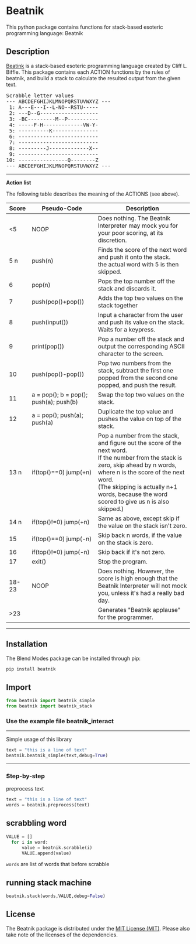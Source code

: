 Beatnik
===========
This python package contains functions for stack-based esoteric programming language: Beatnik


Description
-----------
[Beatink] is a stack-based esoteric programming language created by Cliff L. Biffle.
This package contains each ACTION functions by the rules of beatnik, and build a stack to calculate the resulted output from the given text.

<pre>
Scrabble letter values
--- ABCDEFGHIJKLMNOPQRSTUVWXYZ ---
 1: A---E---I--L-NO--RSTU-----
 2: ---D--G-------------------
 3: -BC---------M--P----------
 4: -----F-H-------------VW-Y-
 5: ----------K---------------
 6: --------------------------
 7: --------------------------
 8: ---------J-------------X--
 9: --------------------------
10: ----------------Q--------Z
--- ABCDEFGHIJKLMNOPQRSTUVWXYZ ---
</pre>
---

**Action list**

The following table describes the meaning of the ACTIONS (see above).




| Score | Pseudo-Code | Description|
|-------|----------------------------------------|---------------------------------------------------------------------------------------------------------------------------------------------------------------------------------------------------------------------------------------------------------------------------------|
| <5| NOOP| Does nothing. The Beatnik Interpreter may mock you for your poor scoring, at its discretion.|
| 5 n| push(n)| Finds the score of the next word and push it onto the stack. <br>the actual word with 5 is then skipped. |
| 6     | pop(n)                                 | Pops the top number off the stack and discards it. |
| 7     | push(pop()+pop())                      | Adds the top two values on the stack together|
| 8     | push(input())                          | Input a character from the user and push its value on the stack. Waits for a keypress. |
| 9     | print(pop())                           | Pop a number off the stack and output the corresponding ASCII character to the screen.|
| 10    | push(pop()-pop())                      | Pop two numbers from the stack, subtract the first one popped from the second one popped, and push the result. |
| 11    | a = pop(); b = pop(); push(a); push(b) | Swap the top two values on the stack. |
| 12    | a = pop(); push(a); push(a)            | Duplicate the top value and pushes the value on top of the stack. |
| 13 n  | if(top()==0) jump(+n)                  | Pop a number from the stack, and figure out the score of the next word. <br>If the number from the stack is zero, skip ahead by n words, where n is the score of the next word. <br>(The skipping is actually n+1 words, because the word scored to give us n is also skipped.) |
| 14 n   | if(top()!=0) jump(+n)                  | Same as above, except skip if the value on the stack isn't zero.|
| 15    | if(top()==0) jump(-n)                  | Skip back n words, if the value on the stack is zero. |
| 16    | if(top()!=0) jump(-n)                  | Skip back if it's not zero.     |
| 17    | exit()                                 | Stop the program.|
| 18-23 | NOOP                                   | Does nothing. However, the score is high enough that the Beatnik Interpreter will not mock you, unless it's had a really bad day.|
| >23   |                                        | Generates "Beatnik applause" for the programmer.  

---

Installation
------------

The Blend Modes package can be installed through pip:
```sh
pip install beatnik
```


Import
-----

```python
from beatnik import beatnik_simple
from beatnik import beatnik_stack
```


### Use the example file beatnik_interact
-----

Simple usage of this library
```python
text = "this is a line of text"
beatnik.beatnik_simple(text,debug=True)
```
---

### Step-by-step

preprocess text
```python
text = "this is a line of text"
words = beatnik.preprocess(text)
```


scrabbling word
------------
```python
VALUE = []
  for i in word:
      value = beatnik.scrabble(i)
      VALUE.append(value)
```
`words` are list of words that before scrabble


running stack machine
------------
```python
beatnik.stack(words,VALUE,debug=False)
```


License
-------------
The Beatnik package is distributed under the [MIT License (MIT)](https://github.com/experimental-informatics/beatnik/blob/master/LICENSE.txt). Please also take note of the licenses of the dependencies.

[Beatink]: <https://esolangs.org/wiki/Beatnik>

